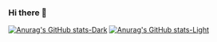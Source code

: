 ### Hi there 👋



[![Anurag's GitHub stats-Dark](https://github-readme-stats.vercel.app/api?username=dstramousov&show_icons=true&theme=dark#gh-dark-mode-only)](https://github.com/anuraghazra/github-readme-stats#gh-dark-mode-only)
[![Anurag's GitHub stats-Light](https://github-readme-stats.vercel.app/api?username=dstramousov&show_icons=true&theme=default#gh-light-mode-only)](https://github.com/anuraghazra/github-readme-stats#gh-light-mode-only)

<!--
**dstramousov/dstramousov** is a ✨ _special_ ✨ repository because its `README.md` (this file) appears on your GitHub profile.

Here are some ideas to get you started:

- 🔭 I’m currently working on ...
- 🌱 I’m currently learning ...
- 👯 I’m looking to collaborate on ...
- 🤔 I’m looking for help with ...
- 💬 Ask me about ...
- 📫 How to reach me: ...
- 😄 Pronouns: ...
- ⚡ Fun fact: ...
-->
